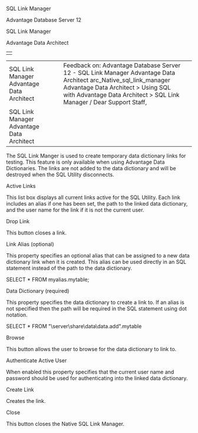 SQL Link Manager




Advantage Database Server 12  

SQL Link Manager

Advantage Data Architect

|  |
| --- |
|  |

|  |  |  |  |  |
| --- | --- | --- | --- | --- |
| SQL Link Manager  Advantage Data Architect |  |  | Feedback on: Advantage Database Server 12 - SQL Link Manager Advantage Data Architect arc\_Native\_sql\_link\_manager Advantage Data Architect > Using SQL with Advantage Data Architect > SQL Link Manager / Dear Support Staff, |  |
| SQL Link Manager  Advantage Data Architect |  |  |  |  |

The SQL Link Manger is used to create temporary data dictionary links for testing. This feature is only available when using Advantage Data Dictionaries. The links are not added to the data dictionary and will be destroyed when the SQL Utility disconnects.

Active Links

This list box displays all current links active for the SQL Utility. Each link includes an alias if one has been set, the path to the linked data dictionary, and the user name for the link if it is not the current user.

Drop Link

This button closes a link.

Link Alias (optional)

This property specifies an optional alias that can be assigned to a new data dictionary link when it is created. This alias can be used directly in an SQL statement instead of the path to the data dictionary.

SELECT \* FROM myalias.mytable;

Data Dictionary (required)

This property specifies the data dictionary to create a link to. If an alias is not specified then the path will be required in the SQL statement using dot notation.

SELECT \* FROM "\\server\share\data\data.add".mytable

Browse

This button allows the user to browse for the data dictionary to link to.

Authenticate Active User

When enabled this property specifies that the current user name and password should be used for authenticating into the linked data dictionary.

Create Link

Creates the link.

Close

This button closes the Native SQL Link Manager.